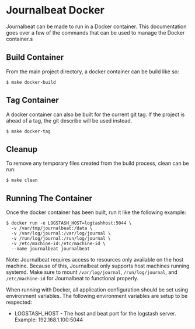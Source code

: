 # Journalbeat Docker

Journalbeat can be made to run in a Docker container. This documentation goes
over a few of the commands that can be used to manage the Docker container.s

## Build Container

From the main project directory, a docker container can be build like so:

    $ make docker-build

## Tag Container

A docker container can also be built for the current git tag. If the project is
ahead of a tag, the git describe will be used instead.  

    $ make docker-tag

## Cleanup

To remove any temporary files created from the build process, clean can be run:

    $ make clean

## Running The Container

Once the docker container has been built, run it like the following example:

    $ docker run -e LOGSTASH_HOST=logtashhost:5044 \
      -v /var/tmp/journalbeat:/data \
      -v /var/log/journal:/var/log/journal \
      -v /run/log/journal:/run/log/journal \
      -v /etc/machine-id:/etc/machine-id \
      --name journalbeat journalbeat

Note: Journalbeat requires access to resources only available on the host machine.
Because of this, Journalbeat only supports host machines running systemd. Make
sure to mount `/var/log/journal`, `/run/log/journal`, and `/etc/machine-id` for
Journalbeat to functional properly.

When running with Docker, all application configuration should be set using
environment variables. The following environment variables are setup to be respected:

* LOGSTASH_HOST - The host and beat port for the logstash server. Example: 192.168.1.100:5044
